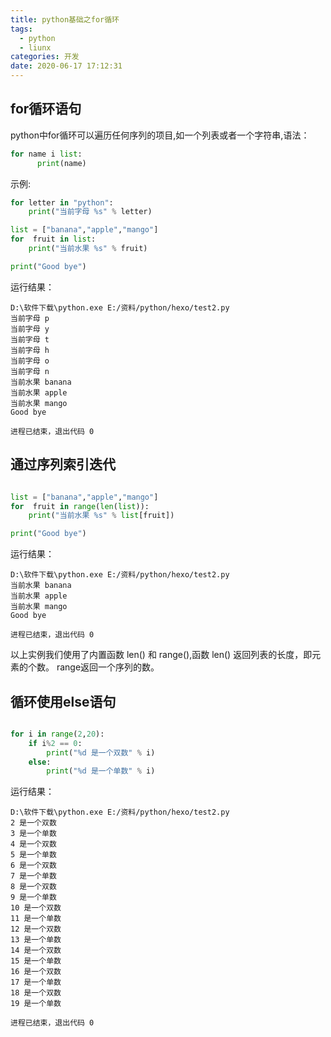 ```yaml
---
title: python基础之for循环
tags:
  - python
  - liunx
categories: 开发
date: 2020-06-17 17:12:31
---
```

## for循环语句
python中for循环可以遍历任何序列的项目,如一个列表或者一个字符串,语法：
```python
for name i list:
      print(name)
```
示例:
```python
for letter in "python":
    print("当前字母 %s" % letter)

list = ["banana","apple","mango"]
for  fruit in list:
    print("当前水果 %s" % fruit)

print("Good bye")
```
运行结果：

    D:\软件下载\python.exe E:/资料/python/hexo/test2.py
    当前字母 p
    当前字母 y
    当前字母 t
    当前字母 h
    当前字母 o
    当前字母 n
    当前水果 banana
    当前水果 apple
    当前水果 mango
    Good bye

    进程已结束，退出代码 0

## 通过序列索引迭代
```python

list = ["banana","apple","mango"]
for  fruit in range(len(list)):
    print("当前水果 %s" % list[fruit])

print("Good bye")
```
运行结果：

    D:\软件下载\python.exe E:/资料/python/hexo/test2.py
    当前水果 banana
    当前水果 apple
    当前水果 mango
    Good bye

    进程已结束，退出代码 0

以上实例我们使用了内置函数 len() 和 range(),函数 len() 返回列表的长度，即元素的个数。 range返回一个序列的数。

## 循环使用else语句
```python

for i in range(2,20):
    if i%2 == 0:
        print("%d 是一个双数" % i)
    else:
        print("%d 是一个单数" % i)
```
运行结果：

    D:\软件下载\python.exe E:/资料/python/hexo/test2.py
    2 是一个双数
    3 是一个单数
    4 是一个双数
    5 是一个单数
    6 是一个双数
    7 是一个单数
    8 是一个双数
    9 是一个单数
    10 是一个双数
    11 是一个单数
    12 是一个双数
    13 是一个单数
    14 是一个双数
    15 是一个单数
    16 是一个双数
    17 是一个单数
    18 是一个双数
    19 是一个单数

    进程已结束，退出代码 0